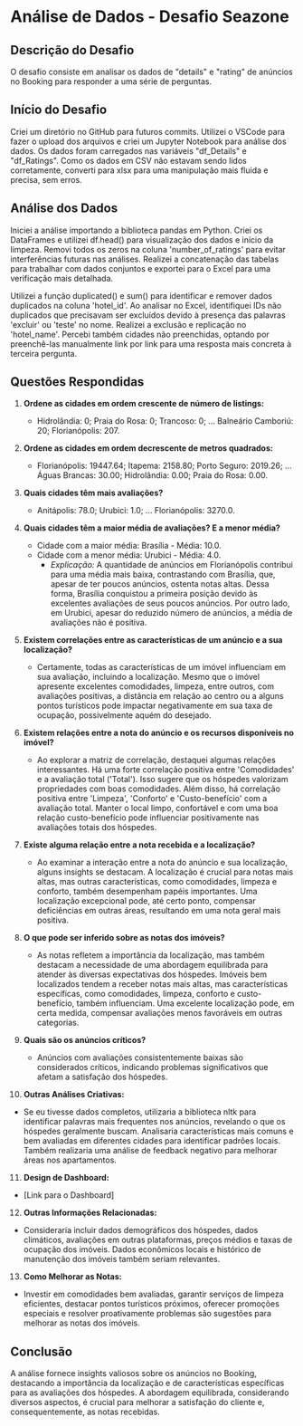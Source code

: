 # Análise de Dados - Desafio Seazone

## Descrição do Desafio
O desafio consiste em analisar os dados de "details" e "rating" de anúncios no Booking para responder a uma série de perguntas.

## Início do Desafio
Criei um diretório no GitHub para futuros commits. Utilizei o VSCode para fazer o upload dos arquivos e criei um Jupyter Notebook para análise dos dados. Os dados foram carregados nas variáveis "df_Details" e "df_Ratings". Como os dados em CSV não estavam sendo lidos corretamente, converti para xlsx para uma manipulação mais fluida e precisa, sem erros.

## Análise dos Dados
Iniciei a análise importando a biblioteca pandas em Python. Criei os DataFrames e utilizei df.head() para visualização dos dados e início da limpeza. Removi todos os zeros na coluna 'number_of_ratings' para evitar interferências futuras nas análises. Realizei a concatenação das tabelas para trabalhar com dados conjuntos e exportei para o Excel para uma verificação mais detalhada.

Utilizei a função duplicated() e sum() para identificar e remover dados duplicados na coluna 'hotel_id'. Ao analisar no Excel, identifiquei IDs não duplicados que precisavam ser excluídos devido à presença das palavras 'excluir' ou 'teste' no nome. Realizei a exclusão e replicação no 'hotel_name'. Percebi também cidades não preenchidas, optando por preenchê-las manualmente link por link para uma resposta mais concreta à terceira pergunta.

## Questões Respondidas
1. **Ordene as cidades em ordem crescente de número de listings:**
   - Hidrolândia: 0; Praia do Rosa: 0; Trancoso: 0; ... Balneário Camboriú: 20; Florianópolis: 207.

2. **Ordene as cidades em ordem decrescente de metros quadrados:**
   - Florianópolis: 19447.64; Itapema: 2158.80; Porto Seguro: 2019.26; ... Águas Brancas: 30.00; Hidrolândia: 0.00; Praia do Rosa: 0.00.

3. **Quais cidades têm mais avaliações?**
   - Anitápolis: 78.0; Urubici: 1.0; ... Florianópolis: 3270.0.

4. **Quais cidades têm a maior média de avaliações? E a menor média?**
   - Cidade com a maior média: Brasília - Média: 10.0.
   - Cidade com a menor média: Urubici - Média: 4.0.
     - *Explicação:* A quantidade de anúncios em Florianópolis contribui para uma média mais baixa, contrastando com Brasília, que, apesar de ter poucos anúncios, ostenta notas altas. Dessa forma, Brasília conquistou a primeira posição devido às excelentes avaliações de seus poucos anúncios. Por outro lado, em Urubici, apesar do reduzido número de anúncios, a média de avaliações não é positiva.

5. **Existem correlações entre as características de um anúncio e a sua localização?**
   - Certamente, todas as características de um imóvel influenciam em sua avaliação, incluindo a localização. Mesmo que o imóvel apresente excelentes comodidades, limpeza, entre outros, com avaliações positivas, a distância em relação ao centro ou a alguns pontos turísticos pode impactar negativamente em sua taxa de ocupação, possivelmente aquém do desejado.

6. **Existem relações entre a nota do anúncio e os recursos disponíveis no imóvel?**
   - Ao explorar a matriz de correlação, destaquei algumas relações interessantes. Há uma forte correlação positiva entre 'Comodidades' e a avaliação total ('Total'). Isso sugere que os hóspedes valorizam propriedades com boas comodidades. Além disso, há correlação positiva entre 'Limpeza', 'Conforto' e 'Custo-benefício' com a avaliação total. Manter o local limpo, confortável e com uma boa relação custo-benefício pode influenciar positivamente nas avaliações totais dos hóspedes.

7. **Existe alguma relação entre a nota recebida e a localização?**
   - Ao examinar a interação entre a nota do anúncio e sua localização, alguns insights se destacam. A localização é crucial para notas mais altas, mas outras características, como comodidades, limpeza e conforto, também desempenham papéis importantes. Uma localização excepcional pode, até certo ponto, compensar deficiências em outras áreas, resultando em uma nota geral mais positiva.

8. **O que pode ser inferido sobre as notas dos imóveis?**
   - As notas refletem a importância da localização, mas também destacam a necessidade de uma abordagem equilibrada para atender às diversas expectativas dos hóspedes. Imóveis bem localizados tendem a receber notas mais altas, mas características específicas, como comodidades, limpeza, conforto e custo-benefício, também influenciam. Uma excelente localização pode, em certa medida, compensar avaliações menos favoráveis em outras categorias.

9. **Quais são os anúncios críticos?**
   - Anúncios com avaliações consistentemente baixas são considerados críticos, indicando problemas significativos que afetam a satisfação dos hóspedes.

10. **Outras Análises Criativas:**
   - Se eu tivesse dados completos, utilizaria a biblioteca nltk para identificar palavras mais frequentes nos anúncios, revelando o que os hóspedes geralmente buscam. Analisaria características mais comuns e bem avaliadas em diferentes cidades para identificar padrões locais. Também realizaria uma análise de feedback negativo para melhorar áreas nos apartamentos.

11. **Design de Dashboard:**
   - [Link para o Dashboard]

12. **Outras Informações Relacionadas:**
   - Consideraria incluir dados demográficos dos hóspedes, dados climáticos, avaliações em outras plataformas, preços médios e taxas de ocupação dos imóveis. Dados econômicos locais e histórico de manutenção dos imóveis também seriam relevantes.

13. **Como Melhorar as Notas:**
   - Investir em comodidades bem avaliadas, garantir serviços de limpeza eficientes, destacar pontos turísticos próximos, oferecer promoções especiais e resolver proativamente problemas são sugestões para melhorar as notas dos imóveis.

## Conclusão
A análise fornece insights valiosos sobre os anúncios no Booking, destacando a importância da localização e de características específicas para as avaliações dos hóspedes. A abordagem equilibrada, considerando diversos aspectos, é crucial para melhorar a satisfação do cliente e, consequentemente, as notas recebidas.
